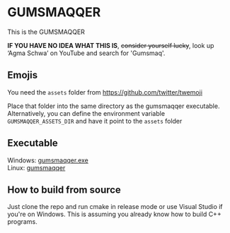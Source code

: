 # GUMSMAQQER
This is the GUMSMAQQER

**IF YOU HAVE NO IDEA WHAT THIS IS**, ~~consider yourself lucky~~, look up ‘Agma Schwa’ on YouTube and search for 'Gumsmaq'.

## Emojis
You need the `assets` folder from https://github.com/twitter/twemoji  

Place that folder into the same directory as the gumsmaqqer executable. Alternatively, you can define the environment variable `GUMSMAQQER_ASSETS_DIR` and have it point to the `assets` folder

## Executable
Windows: [gumsmaqqer.exe](gumsmaqqer.exe)\
Linux:   [gumsmaqqer](gumsmaqqer)

## How to build from source
Just clone the repo and run cmake in release mode or use Visual Studio if you're on Windows. This is assuming you already know how to build C++ programs.
